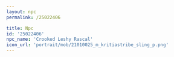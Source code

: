 ```yaml
---
layout: npc
permalink: /25022406

title: Npc
id: '25022406'
npc_name: 'Crooked Leshy Rascal'
icon_url: 'portrait/mob/21010025_m_kritiastribe_sling_p.png'
---
```

